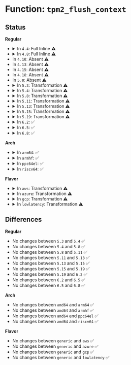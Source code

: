 # Function: <code>tpm2_flush_context</code>

## Status
<b>Regular</b>
<ul>
<li>
<details>
<summary>In <code>4.4</code>: Full Inline ⚠️</summary>

**Collision:** Unique Static

**Inline:** Full

**Transformation:** False

**Instances:**

```
In drivers/char/tpm/tpm2-cmd.c (ffffffff815270a8)
Location: drivers/char/tpm/tpm2-cmd.c:593
Inline: True
Inline callers:
  - drivers/char/tpm/tpm2-cmd.c:tpm2_unseal_trusted
```
</details>
</li>
<li>
<details>
<summary>In <code>4.8</code>: Full Inline ⚠️</summary>

**Collision:** Unique Static

**Inline:** Full

**Transformation:** False

**Instances:**

```
In drivers/char/tpm/tpm2-cmd.c (ffffffff81579fb3)
Location: drivers/char/tpm/tpm2-cmd.c:593
Inline: True
Inline callers:
  - drivers/char/tpm/tpm2-cmd.c:tpm2_unseal_trusted
```
</details>
</li>
<li>
In <code>4.10</code>: Absent ⚠️
</li>
<li>
In <code>4.13</code>: Absent ⚠️
</li>
<li>
In <code>4.15</code>: Absent ⚠️
</li>
<li>
In <code>4.18</code>: Absent ⚠️
</li>
<li>
In <code>5.0</code>: Absent ⚠️
</li>
<li>
<details>
<summary>In <code>5.3</code>: Transformation ⚠️</summary>

```c
void tpm2_flush_context(struct tpm_chip *chip, u32 handle);
```

**Collision:** Unique Global

**Inline:** No

**Transformation:** True

**Instances:**

```
In drivers/char/tpm/tpm2-cmd.c (0)
Location: drivers/char/tpm/tpm2-cmd.c:362
Inline: False
Direct callers:
  - drivers/char/tpm/tpm2-cmd.c:tpm2_unseal_trusted
  - drivers/char/tpm/tpm2-space.c:tpm2_commit_space
  - drivers/char/tpm/tpm2-space.c:tpm2_commit_space
  - drivers/char/tpm/tpm2-space.c:tpm2_flush_space
  - drivers/char/tpm/tpm2-space.c:tpm2_flush_space
  - drivers/char/tpm/tpm2-space.c:tpm2_del_space
```
**Symbols:**

```
ffffffff816afa29-ffffffff816afa40: tpm2_flush_context.cold (STB_LOCAL)
ffffffff816ae7e0-ffffffff816ae8da: tpm2_flush_context (STB_GLOBAL)
```
</details>
</li>
<li>
<details>
<summary>In <code>5.4</code>: Transformation ⚠️</summary>

```c
void tpm2_flush_context(struct tpm_chip *chip, u32 handle);
```

**Collision:** Unique Global

**Inline:** No

**Transformation:** True

**Instances:**

```
In drivers/char/tpm/tpm2-cmd.c (0)
Location: drivers/char/tpm/tpm2-cmd.c:362
Inline: False
Direct callers:
  - drivers/char/tpm/tpm2-cmd.c:tpm2_unseal_trusted
  - drivers/char/tpm/tpm2-space.c:tpm2_commit_space
  - drivers/char/tpm/tpm2-space.c:tpm2_commit_space
  - drivers/char/tpm/tpm2-space.c:tpm2_flush_space
  - drivers/char/tpm/tpm2-space.c:tpm2_flush_space
  - drivers/char/tpm/tpm2-space.c:tpm2_del_space
```
**Symbols:**

```
ffffffff816d2729-ffffffff816d2740: tpm2_flush_context.cold (STB_LOCAL)
ffffffff816d14d0-ffffffff816d15ca: tpm2_flush_context (STB_GLOBAL)
```
</details>
</li>
<li>
<details>
<summary>In <code>5.8</code>: Transformation ⚠️</summary>

```c
void tpm2_flush_context(struct tpm_chip *chip, u32 handle);
```

**Collision:** Unique Global

**Inline:** No

**Transformation:** True

**Instances:**

```
In drivers/char/tpm/tpm2-cmd.c (0)
Location: drivers/char/tpm/tpm2-cmd.c:348
Inline: False
Direct callers:
  - security/keys/trusted-keys/trusted_tpm2.c:tpm2_unseal_trusted
  - drivers/char/tpm/tpm2-space.c:tpm2_save_space
  - drivers/char/tpm/tpm2-space.c:tpm2_flush_space
  - drivers/char/tpm/tpm2-space.c:tpm2_flush_space
  - drivers/char/tpm/tpm2-space.c:tpm2_del_space
```
**Symbols:**

```
ffffffff81786979-ffffffff81786990: tpm2_flush_context.cold (STB_LOCAL)
ffffffff81785690-ffffffff81785766: tpm2_flush_context (STB_GLOBAL)
```
</details>
</li>
<li>
<details>
<summary>In <code>5.11</code>: Transformation ⚠️</summary>

```c
void tpm2_flush_context(struct tpm_chip *chip, u32 handle);
```

**Collision:** Unique Global

**Inline:** No

**Transformation:** True

**Instances:**

```
In drivers/char/tpm/tpm2-cmd.c (0)
Location: drivers/char/tpm/tpm2-cmd.c:348
Inline: False
Direct callers:
  - security/keys/trusted-keys/trusted_tpm2.c:tpm2_unseal_trusted
  - drivers/char/tpm/tpm2-space.c:tpm2_save_space
  - drivers/char/tpm/tpm2-space.c:tpm2_flush_space
  - drivers/char/tpm/tpm2-space.c:tpm2_flush_space
  - drivers/char/tpm/tpm2-space.c:tpm2_del_space
```
**Symbols:**

```
ffffffff81c0a682-ffffffff81c0a699: tpm2_flush_context.cold (STB_LOCAL)
ffffffff8179c890-ffffffff8179c966: tpm2_flush_context (STB_GLOBAL)
```
</details>
</li>
<li>
<details>
<summary>In <code>5.13</code>: Transformation ⚠️</summary>

```c
void tpm2_flush_context(struct tpm_chip *chip, u32 handle);
```

**Collision:** Unique Global

**Inline:** No

**Transformation:** True

**Instances:**

```
In drivers/char/tpm/tpm2-cmd.c (0)
Location: drivers/char/tpm/tpm2-cmd.c:348
Inline: False
Direct callers:
  - security/keys/trusted-keys/trusted_tpm2.c:tpm2_unseal_trusted
  - drivers/char/tpm/tpm2-space.c:tpm2_commit_space
  - drivers/char/tpm/tpm2-space.c:tpm2_commit_space
  - drivers/char/tpm/tpm2-space.c:tpm2_flush_space
  - drivers/char/tpm/tpm2-space.c:tpm2_flush_space
  - drivers/char/tpm/tpm2-space.c:tpm2_del_space
```
**Symbols:**

```
ffffffff81bfc115-ffffffff81bfc12c: tpm2_flush_context.cold (STB_LOCAL)
ffffffff8177f360-ffffffff8177f436: tpm2_flush_context (STB_GLOBAL)
```
</details>
</li>
<li>
<details>
<summary>In <code>5.15</code>: Transformation ⚠️</summary>

```c
void tpm2_flush_context(struct tpm_chip *chip, u32 handle);
```

**Collision:** Unique Global

**Inline:** No

**Transformation:** True

**Instances:**

```
In drivers/char/tpm/tpm2-cmd.c (0)
Location: drivers/char/tpm/tpm2-cmd.c:348
Inline: False
Direct callers:
  - security/keys/trusted-keys/trusted_tpm2.c:tpm2_unseal_trusted
  - drivers/char/tpm/tpm2-space.c:tpm2_commit_space
  - drivers/char/tpm/tpm2-space.c:tpm2_commit_space
  - drivers/char/tpm/tpm2-space.c:tpm2_flush_space
  - drivers/char/tpm/tpm2-space.c:tpm2_flush_space
  - drivers/char/tpm/tpm2-space.c:tpm2_del_space
```
**Symbols:**

```
ffffffff81cfce3e-ffffffff81cfce55: tpm2_flush_context.cold (STB_LOCAL)
ffffffff818056f0-ffffffff818057c6: tpm2_flush_context (STB_GLOBAL)
```
</details>
</li>
<li>
<details>
<summary>In <code>5.19</code>: Transformation ⚠️</summary>

```c
void tpm2_flush_context(struct tpm_chip *chip, u32 handle);
```

**Collision:** Unique Global

**Inline:** No

**Transformation:** True

**Instances:**

```
In drivers/char/tpm/tpm2-cmd.c (0)
Location: drivers/char/tpm/tpm2-cmd.c:348
Inline: False
Direct callers:
  - security/keys/trusted-keys/trusted_tpm2.c:tpm2_unseal_trusted
  - drivers/char/tpm/tpm2-space.c:tpm2_commit_space
  - drivers/char/tpm/tpm2-space.c:tpm2_commit_space
  - drivers/char/tpm/tpm2-space.c:tpm2_flush_space
  - drivers/char/tpm/tpm2-space.c:tpm2_flush_space
  - drivers/char/tpm/tpm2-space.c:tpm2_del_space
```
**Symbols:**

```
ffffffff81ec5691-ffffffff81ec56a7: tpm2_flush_context.cold (STB_LOCAL)
ffffffff81945130-ffffffff8194521f: tpm2_flush_context (STB_GLOBAL)
```
</details>
</li>
<li>
<details>
<summary>In <code>6.2</code>: ✅</summary>

```c
void tpm2_flush_context(struct tpm_chip *chip, u32 handle);
```

**Collision:** Unique Global

**Inline:** No

**Transformation:** False

**Instances:**

```
In drivers/char/tpm/tpm2-cmd.c (ffffffff81aa8110)
Location: drivers/char/tpm/tpm2-cmd.c:348
Inline: False
Direct callers:
  - security/keys/trusted-keys/trusted_tpm2.c:tpm2_unseal_trusted
  - drivers/char/tpm/tpm2-space.c:tpm2_commit_space
  - drivers/char/tpm/tpm2-space.c:tpm2_commit_space
  - drivers/char/tpm/tpm2-space.c:tpm2_flush_space
  - drivers/char/tpm/tpm2-space.c:tpm2_flush_space
  - drivers/char/tpm/tpm2-space.c:tpm2_del_space
```
**Symbols:**

```
ffffffff81aa8110-ffffffff81aa8212: tpm2_flush_context (STB_GLOBAL)
```
</details>
</li>
<li>
<details>
<summary>In <code>6.5</code>: ✅</summary>

```c
void tpm2_flush_context(struct tpm_chip *chip, u32 handle);
```

**Collision:** Unique Global

**Inline:** No

**Transformation:** False

**Instances:**

```
In drivers/char/tpm/tpm2-cmd.c (ffffffff81af3940)
Location: drivers/char/tpm/tpm2-cmd.c:348
Inline: False
Direct callers:
  - security/keys/trusted-keys/trusted_tpm2.c:tpm2_unseal_trusted
  - drivers/char/tpm/tpm2-space.c:tpm2_commit_space
  - drivers/char/tpm/tpm2-space.c:tpm2_commit_space
  - drivers/char/tpm/tpm2-space.c:tpm2_flush_space
  - drivers/char/tpm/tpm2-space.c:tpm2_flush_space
  - drivers/char/tpm/tpm2-space.c:tpm2_del_space
```
**Symbols:**

```
ffffffff81af3940-ffffffff81af3a42: tpm2_flush_context (STB_GLOBAL)
```
</details>
</li>
<li>
<details>
<summary>In <code>6.8</code>: ✅</summary>

```c
void tpm2_flush_context(struct tpm_chip *chip, u32 handle);
```

**Collision:** Unique Global

**Inline:** No

**Transformation:** False

**Instances:**

```
In drivers/char/tpm/tpm2-cmd.c (ffffffff81b46f00)
Location: drivers/char/tpm/tpm2-cmd.c:348
Inline: False
Direct callers:
  - security/keys/trusted-keys/trusted_tpm2.c:tpm2_unseal_trusted
  - drivers/char/tpm/tpm2-space.c:tpm2_commit_space
  - drivers/char/tpm/tpm2-space.c:tpm2_commit_space
  - drivers/char/tpm/tpm2-space.c:tpm2_flush_space
  - drivers/char/tpm/tpm2-space.c:tpm2_flush_space
  - drivers/char/tpm/tpm2-space.c:tpm2_del_space
```
**Symbols:**

```
ffffffff81b46f00-ffffffff81b47002: tpm2_flush_context (STB_GLOBAL)
```
</details>
</li>
</ul>
<b>Arch</b>
<ul>
<li>
<details>
<summary>In <code>arm64</code>: ✅</summary>

```c
void tpm2_flush_context(struct tpm_chip *chip, u32 handle);
```

**Collision:** Unique Global

**Inline:** No

**Transformation:** False

**Instances:**

```
In drivers/char/tpm/tpm2-cmd.c (ffff8000108bbdf0)
Location: drivers/char/tpm/tpm2-cmd.c:362
Inline: False
Direct callers:
  - drivers/char/tpm/tpm2-cmd.c:tpm2_unseal_trusted
  - drivers/char/tpm/tpm2-space.c:tpm2_commit_space
  - drivers/char/tpm/tpm2-space.c:tpm2_commit_space
  - drivers/char/tpm/tpm2-space.c:tpm2_flush_space
  - drivers/char/tpm/tpm2-space.c:tpm2_flush_space
  - drivers/char/tpm/tpm2-space.c:tpm2_del_space
```
**Symbols:**

```
ffff8000108bbdf0-ffff8000108bbf34: tpm2_flush_context (STB_GLOBAL)
```
</details>
</li>
<li>
<details>
<summary>In <code>armhf</code>: ✅</summary>

```c
void tpm2_flush_context(struct tpm_chip *chip, u32 handle);
```

**Collision:** Unique Global

**Inline:** No

**Transformation:** False

**Instances:**

```
In drivers/char/tpm/tpm2-cmd.c (c09b518c)
Location: drivers/char/tpm/tpm2-cmd.c:362
Inline: False
Direct callers:
  - drivers/char/tpm/tpm2-cmd.c:tpm2_unseal_trusted
  - drivers/char/tpm/tpm2-space.c:tpm2_commit_space
  - drivers/char/tpm/tpm2-space.c:tpm2_commit_space
  - drivers/char/tpm/tpm2-space.c:tpm2_flush_space
  - drivers/char/tpm/tpm2-space.c:tpm2_flush_space
  - drivers/char/tpm/tpm2-space.c:tpm2_del_space
```
**Symbols:**

```
c09b518c-c09b52f4: tpm2_flush_context (STB_GLOBAL)
```
</details>
</li>
<li>
<details>
<summary>In <code>ppc64el</code>: ✅</summary>

```c
void tpm2_flush_context(struct tpm_chip *chip, u32 handle);
```

**Collision:** Unique Global

**Inline:** No

**Transformation:** False

**Instances:**

```
In drivers/char/tpm/tpm2-cmd.c (c00000000095d700)
Location: drivers/char/tpm/tpm2-cmd.c:362
Inline: False
Direct callers:
  - drivers/char/tpm/tpm2-cmd.c:tpm2_unseal_trusted
  - drivers/char/tpm/tpm2-space.c:tpm2_commit_space
  - drivers/char/tpm/tpm2-space.c:tpm2_commit_space
  - drivers/char/tpm/tpm2-space.c:tpm2_flush_space
  - drivers/char/tpm/tpm2-space.c:tpm2_flush_space
  - drivers/char/tpm/tpm2-space.c:tpm2_del_space
```
**Symbols:**

```
c00000000095d700-c00000000095d898: tpm2_flush_context (STB_GLOBAL)
```
</details>
</li>
<li>
<details>
<summary>In <code>riscv64</code>: ✅</summary>

```c
void tpm2_flush_context(struct tpm_chip *chip, u32 handle);
```

**Collision:** Unique Global

**Inline:** No

**Transformation:** False

**Instances:**

```
In drivers/char/tpm/tpm2-cmd.c (ffffffe00056d302)
Location: drivers/char/tpm/tpm2-cmd.c:362
Inline: False
Direct callers:
  - drivers/char/tpm/tpm2-cmd.c:tpm2_unseal_trusted
  - drivers/char/tpm/tpm2-space.c:tpm2_commit_space
  - drivers/char/tpm/tpm2-space.c:tpm2_commit_space
  - drivers/char/tpm/tpm2-space.c:tpm2_flush_space
  - drivers/char/tpm/tpm2-space.c:tpm2_flush_space
  - drivers/char/tpm/tpm2-space.c:tpm2_del_space
```
**Symbols:**

```
ffffffe00056d302-ffffffe00056d4cc: tpm2_flush_context (STB_GLOBAL)
```
</details>
</li>
</ul>
<b>Flavor</b>
<ul>
<li>
<details>
<summary>In <code>aws</code>: Transformation ⚠️</summary>

```c
void tpm2_flush_context(struct tpm_chip *chip, u32 handle);
```

**Collision:** Unique Global

**Inline:** No

**Transformation:** True

**Instances:**

```
In drivers/char/tpm/tpm2-cmd.c (0)
Location: drivers/char/tpm/tpm2-cmd.c:362
Inline: False
Direct callers:
  - drivers/char/tpm/tpm2-cmd.c:tpm2_unseal_trusted
  - drivers/char/tpm/tpm2-space.c:tpm2_commit_space
  - drivers/char/tpm/tpm2-space.c:tpm2_commit_space
  - drivers/char/tpm/tpm2-space.c:tpm2_flush_space
  - drivers/char/tpm/tpm2-space.c:tpm2_flush_space
  - drivers/char/tpm/tpm2-space.c:tpm2_del_space
```
**Symbols:**

```
ffffffff81698179-ffffffff81698190: tpm2_flush_context.cold (STB_LOCAL)
ffffffff81696f20-ffffffff8169701a: tpm2_flush_context (STB_GLOBAL)
```
</details>
</li>
<li>
<details>
<summary>In <code>azure</code>: Transformation ⚠️</summary>

```c
void tpm2_flush_context(struct tpm_chip *chip, u32 handle);
```

**Collision:** Unique Global

**Inline:** No

**Transformation:** True

**Instances:**

```
In drivers/char/tpm/tpm2-cmd.c (0)
Location: drivers/char/tpm/tpm2-cmd.c:362
Inline: False
Direct callers:
  - drivers/char/tpm/tpm2-cmd.c:tpm2_unseal_trusted
  - drivers/char/tpm/tpm2-space.c:tpm2_commit_space
  - drivers/char/tpm/tpm2-space.c:tpm2_commit_space
  - drivers/char/tpm/tpm2-space.c:tpm2_flush_space
  - drivers/char/tpm/tpm2-space.c:tpm2_flush_space
  - drivers/char/tpm/tpm2-space.c:tpm2_del_space
```
**Symbols:**

```
ffffffff81675b69-ffffffff81675b80: tpm2_flush_context.cold (STB_LOCAL)
ffffffff81674910-ffffffff81674a0a: tpm2_flush_context (STB_GLOBAL)
```
</details>
</li>
<li>
<details>
<summary>In <code>gcp</code>: Transformation ⚠️</summary>

```c
void tpm2_flush_context(struct tpm_chip *chip, u32 handle);
```

**Collision:** Unique Global

**Inline:** No

**Transformation:** True

**Instances:**

```
In drivers/char/tpm/tpm2-cmd.c (0)
Location: drivers/char/tpm/tpm2-cmd.c:362
Inline: False
Direct callers:
  - drivers/char/tpm/tpm2-cmd.c:tpm2_unseal_trusted
  - drivers/char/tpm/tpm2-space.c:tpm2_commit_space
  - drivers/char/tpm/tpm2-space.c:tpm2_commit_space
  - drivers/char/tpm/tpm2-space.c:tpm2_flush_space
  - drivers/char/tpm/tpm2-space.c:tpm2_flush_space
  - drivers/char/tpm/tpm2-space.c:tpm2_del_space
```
**Symbols:**

```
ffffffff816c63e9-ffffffff816c6400: tpm2_flush_context.cold (STB_LOCAL)
ffffffff816c5190-ffffffff816c528a: tpm2_flush_context (STB_GLOBAL)
```
</details>
</li>
<li>
<details>
<summary>In <code>lowlatency</code>: Transformation ⚠️</summary>

```c
void tpm2_flush_context(struct tpm_chip *chip, u32 handle);
```

**Collision:** Unique Global

**Inline:** No

**Transformation:** True

**Instances:**

```
In drivers/char/tpm/tpm2-cmd.c (0)
Location: drivers/char/tpm/tpm2-cmd.c:362
Inline: False
Direct callers:
  - drivers/char/tpm/tpm2-cmd.c:tpm2_unseal_trusted
  - drivers/char/tpm/tpm2-space.c:tpm2_commit_space
  - drivers/char/tpm/tpm2-space.c:tpm2_commit_space
  - drivers/char/tpm/tpm2-space.c:tpm2_flush_space
  - drivers/char/tpm/tpm2-space.c:tpm2_flush_space
  - drivers/char/tpm/tpm2-space.c:tpm2_del_space
```
**Symbols:**

```
ffffffff816e08d9-ffffffff816e08f0: tpm2_flush_context.cold (STB_LOCAL)
ffffffff816df6d0-ffffffff816df7c0: tpm2_flush_context (STB_GLOBAL)
```
</details>
</li>
</ul>

## Differences
<b>Regular</b>
<ul>
<li>
No changes between <code>5.3</code> and <code>5.4</code> ✅
</li>
<li>
No changes between <code>5.4</code> and <code>5.8</code> ✅
</li>
<li>
No changes between <code>5.8</code> and <code>5.11</code> ✅
</li>
<li>
No changes between <code>5.11</code> and <code>5.13</code> ✅
</li>
<li>
No changes between <code>5.13</code> and <code>5.15</code> ✅
</li>
<li>
No changes between <code>5.15</code> and <code>5.19</code> ✅
</li>
<li>
No changes between <code>5.19</code> and <code>6.2</code> ✅
</li>
<li>
No changes between <code>6.2</code> and <code>6.5</code> ✅
</li>
<li>
No changes between <code>6.5</code> and <code>6.8</code> ✅
</li>
</ul>
<b>Arch</b>
<ul>
<li>
No changes between <code>amd64</code> and <code>arm64</code> ✅
</li>
<li>
No changes between <code>amd64</code> and <code>armhf</code> ✅
</li>
<li>
No changes between <code>amd64</code> and <code>ppc64el</code> ✅
</li>
<li>
No changes between <code>amd64</code> and <code>riscv64</code> ✅
</li>
</ul>
<b>Flavor</b>
<ul>
<li>
No changes between <code>generic</code> and <code>aws</code> ✅
</li>
<li>
No changes between <code>generic</code> and <code>azure</code> ✅
</li>
<li>
No changes between <code>generic</code> and <code>gcp</code> ✅
</li>
<li>
No changes between <code>generic</code> and <code>lowlatency</code> ✅
</li>
</ul>

